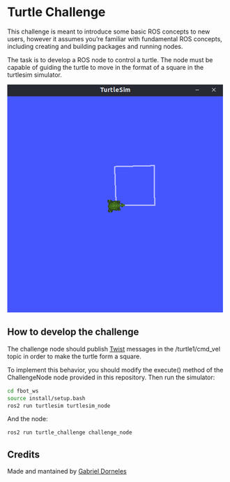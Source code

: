 # Turtle Challenge

This challenge is meant to introduce some basic ROS concepts to new users, however it assumes you’re familiar with fundamental ROS concepts, including creating and building packages and running nodes.

The task is to develop a ROS node to control a turtle. The node must be capable of guiding the turtle to move in the format of a square in the turtlesim simulator. 

![turtle](image.png)


## How to develop the challenge

The challenge node should publish [Twist](https://docs.ros.org/en/noetic/api/geometry_msgs/html/msg/Twist.html) messages in the /turtle1/cmd_vel topic in order to make the turtle form a square.

To implement this behavior, you should modify the execute() method of the ChallengeNode node provided in this repository. Then run the simulator:

```bash
cd fbot_ws
source install/setup.bash
ros2 run turtlesim turtlesim_node
```

And the node: 

```bash
ros2 run turtle_challenge challenge_node
```

## Credits

Made and mantained by [Gabriel Dorneles](https://github.com/gadorneles) 